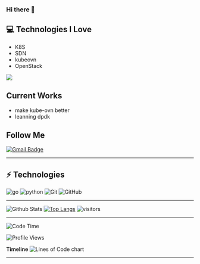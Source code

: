 ### Hi there 👋

<!--
**zbb88888/zbb88888** is a ✨ _special_ ✨ repository because its `README.md` (this file) appears on your GitHub profile.

Here are some ideas to get you started:

- 🔭 I’m currently working on kube-ovn
- 💬 Ask me about kube-ovn
- 📫 How to reach me: jmdxjsjgcxy@gmail.com
- ⚡ Fun fact: dive info sdn
-->

## :computer: Technologies I Love
* K8S
* SDN
* kubeovn
* OpenStack

<img src = "https://github-readme-stats.vercel.app/api/top-langs/?username=zbb88888&layout=compact">

## Current Works
 * make kube-ovn better
 * leanning dpdk

## Follow Me

[![Gmail Badge](https://img.shields.io/badge/-ing.miller.vega@gmail.com-c14438?style=flat-square&logo=Gmail&logoColor=white&link=mailto:ing.miller.vega@gmail.com)](mailto:jmdxjsjgcxy@gmail.com)

<hr>

## ⚡ Technologies

![go](https://img.shields.io/badge/-JavaScript-black?style=flat-square&logo=go)
![python](https://img.shields.io/badge/-JavaScript-black?style=flat-square&logo=python)
![Git](https://img.shields.io/badge/-Git-black?style=flat-square&logo=git)
![GitHub](https://img.shields.io/badge/-GitHub-181717?style=flat-square&logo=github)

<hr>

![Github Stats](https://github-readme-stats.vercel.app/api?username=zbb88888&count_private=true&show_icons=true)
[![Top Langs](https://github-readme-stats.vercel.app/api/top-langs/?username=zbb88888&layout=compact)](https://github.com/anuraghazra/github-readme-stats)
![visitors](https://visitor-badge.glitch.me/badge?page_id=zbb88888)

<hr>

<!--START_SECTION:waka-->
![Code Time](http://img.shields.io/badge/Code%20Time-594%20hrs%2047%20mins-blue)

![Profile Views](http://img.shields.io/badge/Profile%20Views-139-blue)

**Timeline**
![Lines of Code chart](https://raw.githubusercontent.com/zbb88888/zbb88888/master/assets/bar_graph.png)

<!--END_SECTION:waka-->

<hr>

